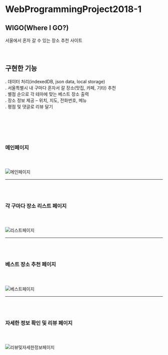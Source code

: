 # WebProgrammingProject2018-1

## WIGO(Where I GO?)
서울에서 혼자 갈 수 있는 장소 추천 사이트
<br><br><br>
## 구현한 기능
. 데이터 처리(indexedDB, json data, local storage)<br>
. 서울특별시 내 구마다 혼자서 갈 장소(맛집, 카페, 기타) 추천<br>
. 별점 순으로 각 테마에 맞는 베스트 장소 출력<br>
. 장소 정보 제공 – 위치, 지도, 전화번호, 메뉴<br>
. 평점 및 댓글로 리뷰 달기<br>
<br><br><br>
<br><br>
### 메인페이지<br><br><br>

![메인페이지](https://blogfiles.pstatic.net/MjAxODA3MDlfMTk1/MDAxNTMxMTQ2MzAwNTcw.-6w5FrHctl5nff5nzi-NwGKGmkFFk2fEMrzSSdTDeoog.cmY6Id-eZJXV99Wyc0Sq0BLng7KSVJJ2ZgJIdTOd71Yg.PNG.qkrgy1206/MainPage.png)

---
<br><br>
### 각 구마다 장소 리스트 페이지<br><br><br>

![리스트페이지](https://blogfiles.pstatic.net/MjAxODA3MDlfMzAw/MDAxNTMxMTQ2Mjk4MzE2.tdYGST8t_KJ8gZy08x-4ikI1m8eLWMkGsL33xI-TDZYg.C32_3L0oRmQH7biPwWNxwXXU9lTnlcu_pJmbDg7XPLog.PNG.qkrgy1206/CafeListPage_%EC%84%B1%EB%8F%99%EA%B5%AC.png)

--- 
<br><br>
### 베스트 장소 추천 페이지<br><br><br>

![베스트페이지](https://blogfiles.pstatic.net/MjAxODA3MDlfODIg/MDAxNTMxMTQ2MzAwNTc1.USiHu07MGdIVelpblYLi8UbIegZufMSNMo4v9s21QUog.SLCVTJzCzkGtIcL8z2ufP4xq1F-c6bU1Q7g_vn5JuOkg.PNG.qkrgy1206/BestPlacePage.png)

---
<br><br>
### 자세한 정보 확인 및 리뷰 페이지<br><br><br>

![리뷰및자세한정보페이지](https://blogfiles.pstatic.net/MjAxODA3MDlfMTky/MDAxNTMxMTQ2MzA2MjI0.839Q3h0V9gaE-tNGNuuRvMXgQuoDnRYcpu_SNw5hPjgg.NDfQ4AAZb5EIaDF87IjZYkIfTwE5MfSsvqxJgZuU68Ug.PNG.qkrgy1206/Infromation_%EC%84%B1%EB%B6%81%EA%B5%AC.png)

